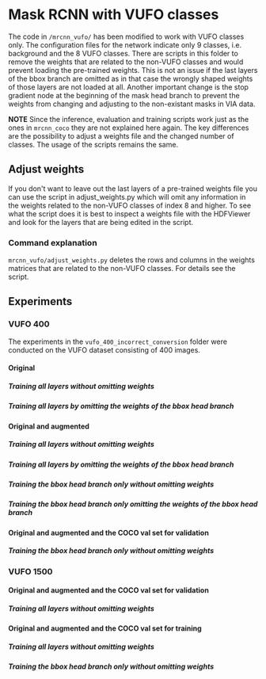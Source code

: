 # Mask RCNN with VUFO classes

The code in `/mrcnn_vufo/` has been modified to work with VUFO classes only. The configuration files for the network indicate only 9 classes, i.e. background and the 8 VUFO classes. There are scripts in this folder to remove the weights that are related to the non-VUFO classes and would prevent loading the pre-trained weights. This is not an issue if the last layers of the bbox branch are omitted as in that case the wrongly shaped weights of those layers are not loaded at all. Another important change is the stop gradient node at the beginning of the mask head branch to prevent the weights from changing and adjusting to the non-existant masks in VIA data.

**NOTE** Since the inference, evaluation and training scripts work just as the ones in `mrcnn_coco` they are not explained here again. The key differences are the possibility to adjust a weights file and the changed number of classes. The usage of the scripts remains the same.

## Adjust weights

If you don't want to leave out the last layers of a pre-trained weights file you can use the script in adjust_weights.py which will omit any information in the weights related to the non-VUFO classes of index 8 and higher. To see what the script does it is best to inspect a weights file with the HDFViewer and look for the layers that are being edited in the script.

### Command explanation

`mrcnn_vufo/adjust_weights.py` deletes the rows and columns in the weights matrices that are related to the non-VUFO classes. For details see the script.

## Experiments

### VUFO 400

The experiments in the `vufo_400_incorrect_conversion` folder were conducted on the VUFO dataset consisting of 400 images.

#### Original

##### Training all layers without omitting weights

##### Training all layers by omitting the weights of the bbox head branch

#### Original and augmented

##### Training all layers without omitting weights

##### Training all layers by omitting the weights of the bbox head branch

##### Training the bbox head branch only without omitting weights

##### Training the bbox head branch only omitting the weights of the bbox head branch

#### Original and augmented and the COCO val set for validation

##### Training the bbox head branch only without omitting weights

### VUFO 1500

#### Original and augmented and the COCO val set for validation

##### Training all layers without omitting weights

#### Original and augmented and the COCO val set for training

##### Training all layers without omitting weights

##### Training the bbox head branch only without omitting weights